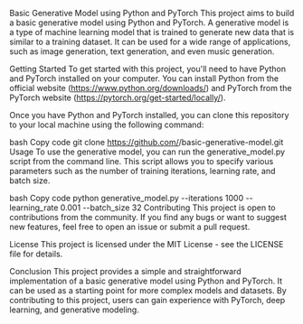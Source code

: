 Basic Generative Model using Python and PyTorch
This project aims to build a basic generative model using Python and PyTorch. A generative model is a type of machine learning model that is trained to generate new data that is similar to a training dataset. It can be used for a wide range of applications, such as image generation, text generation, and even music generation.

Getting Started
To get started with this project, you'll need to have Python and PyTorch installed on your computer. You can install Python from the official website (https://www.python.org/downloads/) and PyTorch from the PyTorch website (https://pytorch.org/get-started/locally/).

Once you have Python and PyTorch installed, you can clone this repository to your local machine using the following command:

bash
Copy code
git clone https://github.com/<your-username>/basic-generative-model.git
Usage
To use the generative model, you can run the generative_model.py script from the command line. This script allows you to specify various parameters such as the number of training iterations, learning rate, and batch size.

bash
Copy code
python generative_model.py --iterations 1000 --learning_rate 0.001 --batch_size 32
Contributing
This project is open to contributions from the community. If you find any bugs or want to suggest new features, feel free to open an issue or submit a pull request.

License
This project is licensed under the MIT License - see the LICENSE file for details.

Conclusion
This project provides a simple and straightforward implementation of a basic generative model using Python and PyTorch. It can be used as a starting point for more complex models and datasets. By contributing to this project, users can gain experience with PyTorch, deep learning, and generative modeling.

